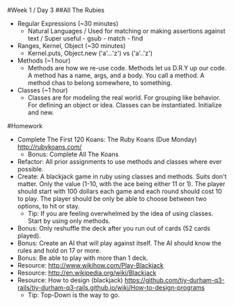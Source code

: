 #Week 1 / Day 3
##All The Rubies

- Regular Expressions (~30 minutes)
  - Natural Languages / Used for matching or making assertions against text / Super useful - gsub - match - find
- Ranges, Kernel, Object (~30 minutes)
  - Kernel.puts, Object.new ('a'...'z') vs ('a'..'z')
- Methods (~1 hour)
  - Methods are how we re-use code. Methods let us D.R.Y up our code. A method has a name, args, and a body. You call a method. A method chas to belong somewhere, to something.
- Classes (~1 hour)
  - Classes are for modeling the real world. For grouping like behavior. For defining an object or idea. Classes can be instantiated. Initialize and new.

#Homework
- Complete The First 120 Koans: The Ruby Koans (Due Monday) http://rubykoans.com/
  - Bonus: Complete All The Koans
- Refactor: All prior assignments to use methods and classes where ever possible.
- Create: A blackjack game in ruby using classes and methods. Suits don't matter. Only the value (1-10, with the ace being either 11 or 1). The player should start with 100 dollars each game and each round should cost 10 to play. The player should be only be able to choose between two options, to hit or stay. 
  - Tip: If you are feeling overwhelmed by the idea of using classes. Start by using only methods.
- Bonus: Only reshuffle the deck after you run out of cards (52 cards played).
- Bonus: Create an AI that will play against itself. The AI should know the rules and hold on 17 or more.
- Bonus: Be able to play with more than 1 deck.
- Resource: http://www.wikihow.com/Play-Blackjack
- Resource: http://en.wikipedia.org/wiki/Blackjack
- Resource: How to design (blackjack) https://github.com/tiy-durham-q3-rails/tiy-durham-q3-rails.github.io/wiki/How-to-design-programs 
  - Tip: Top-Down is the way to go.